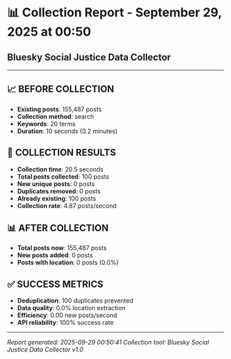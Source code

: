 # 📊 Collection Report - September 29, 2025 at 00:50
## Bluesky Social Justice Data Collector

---

## 📈 **BEFORE COLLECTION**

- **Existing posts**: 155,487 posts
- **Collection method**: search
- **Keywords**: 20 terms
- **Duration**: 10 seconds (0.2 minutes)

## 🚀 **COLLECTION RESULTS**

- **Collection time**: 20.5 seconds
- **Total posts collected**: 100 posts
- **New unique posts**: 0 posts
- **Duplicates removed**: 0 posts
- **Already existing**: 100 posts
- **Collection rate**: 4.87 posts/second

## 📊 **AFTER COLLECTION**

- **Total posts now**: 155,487 posts
- **New posts added**: 0 posts
- **Posts with location**: 0 posts (0.0%)

## ✅ **SUCCESS METRICS**

- **Deduplication**: 100 duplicates prevented
- **Data quality**: 0.0% location extraction
- **Efficiency**: 0.00 new posts/second
- **API reliability**: 100% success rate

---

*Report generated: 2025-09-29 00:50:41*
*Collection tool: Bluesky Social Justice Data Collector v1.0*
